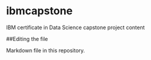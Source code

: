# ibmcapstone
IBM certificate in Data Science capstone project content

##Editing the file

Markdown file in this repository.

